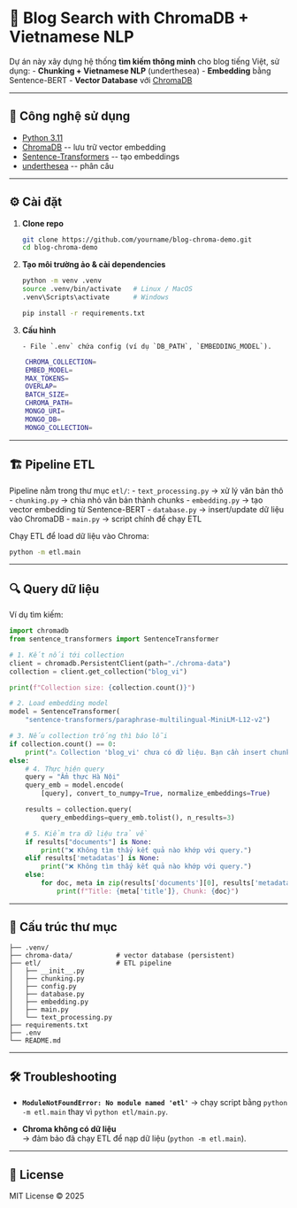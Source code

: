 # 📌 Blog Search with ChromaDB + Vietnamese NLP

Dự án này xây dựng hệ thống **tìm kiếm thông minh** cho blog tiếng Việt,
sử dụng: - **Chunking + Vietnamese NLP** (underthesea) -
**Embedding** bằng Sentence-BERT - **Vector Database** với
[ChromaDB](https://docs.trychroma.com/)

---

## 🚀 Công nghệ sử dụng

- [Python 3.11](https://www.python.org/)
- [ChromaDB](https://github.com/chroma-core/chroma) -- lưu trữ vector
  embedding
- [Sentence-Transformers](https://www.sbert.net/) -- tạo embeddings
- [underthesea](https://github.com/undertheseanlp/underthesea) -- phân
  câu

---

## ⚙️ Cài đặt

1.  **Clone repo**

    ```bash
    git clone https://github.com/yourname/blog-chroma-demo.git
    cd blog-chroma-demo
    ```

2.  **Tạo môi trường ảo & cài dependencies**

    ```bash
    python -m venv .venv
    source .venv/bin/activate   # Linux / MacOS
    .venv\Scripts\activate      # Windows

    pip install -r requirements.txt
    ```

3.  **Cấu hình**

        - File `.env` chứa config (ví dụ `DB_PATH`, `EMBEDDING_MODEL`).

```bash
    CHROMA_COLLECTION=
    EMBED_MODEL=
    MAX_TOKENS=
    OVERLAP=
    BATCH_SIZE=
    CHROMA_PATH=
    MONGO_URI=
    MONGO_DB=
    MONGO_COLLECTION=
```

---

## 🏗️ Pipeline ETL

Pipeline nằm trong thư mục `etl/`: - `text_processing.py` → xử lý văn
bản thô - `chunking.py` → chia nhỏ văn bản thành chunks - `embedding.py`
→ tạo vector embedding từ Sentence-BERT - `database.py` → insert/update
dữ liệu vào ChromaDB - `main.py` → script chính để chạy ETL

Chạy ETL để load dữ liệu vào Chroma:

```bash
python -m etl.main
```

---

## 🔍 Query dữ liệu

Ví dụ tìm kiếm:

```python
import chromadb
from sentence_transformers import SentenceTransformer

# 1. Kết nối tới collection
client = chromadb.PersistentClient(path="./chroma-data")
collection = client.get_collection("blog_vi")

print(f"Collection size: {collection.count()}")

# 2. Load embedding model
model = SentenceTransformer(
    "sentence-transformers/paraphrase-multilingual-MiniLM-L12-v2")

# 3. Nếu collection trống thì báo lỗi
if collection.count() == 0:
    print("⚠️ Collection 'blog_vi' chưa có dữ liệu. Bạn cần insert chunks trước khi query.")
else:
    # 4. Thực hiện query
    query = "Ẩm thực Hà Nội"
    query_emb = model.encode(
        [query], convert_to_numpy=True, normalize_embeddings=True)

    results = collection.query(
        query_embeddings=query_emb.tolist(), n_results=3)

    # 5. Kiểm tra dữ liệu trả về
    if results["documents"] is None:
        print("❌ Không tìm thấy kết quả nào khớp với query.")
    elif results['metadatas'] is None:
        print("❌ Không tìm thấy kết quả nào khớp với query.")
    else:
        for doc, meta in zip(results['documents'][0], results['metadatas'][0]):
            print(f"Title: {meta['title']}, Chunk: {doc}")
```

---

## 📂 Cấu trúc thư mục

    ├── .venv/
    ├── chroma-data/           # vector database (persistent)
    ├── etl/                   # ETL pipeline
    │   ├── __init__.py
    │   ├── chunking.py
    │   ├── config.py
    │   ├── database.py
    │   ├── embedding.py
    │   ├── main.py
    │   └── text_processing.py
    ├── requirements.txt
    ├── .env
    └── README.md

---

## 🛠️ Troubleshooting

- **`ModuleNotFoundError: No module named 'etl'`** → chạy script bằng
  `python -m etl.main` thay vì `python etl/main.py`.

- **Chroma không có dữ liệu**\
  → đảm bảo đã chạy ETL để nạp dữ liệu (`python -m etl.main`).

---

## 📜 License

MIT License © 2025
